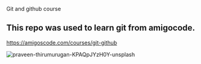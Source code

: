 Git and github course
## This repo was used to learn git from amigocode.

https://amigoscode.com/courses/git-github

![praveen-thirumurugan-KPAQpJYzH0Y-unsplash](https://github.com/oumar4/learning-git/assets/71555021/4766dd02-62e5-436c-a622-05d59dfa3622)
